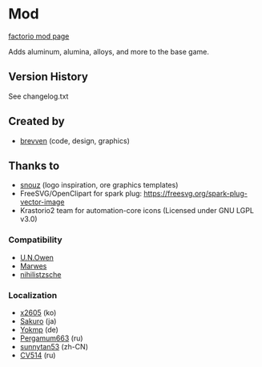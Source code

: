 # Mod

[factorio mod page](https://mods.factorio.com/mod/bzaluminum)

Adds aluminum, alumina, alloys, and more to the base game.

## Version History
See changelog.txt

## Created by

- [brevven](https://mods.factorio.com/user/brevven) (code, design, graphics)

## Thanks to 
- [snouz](https://github.com/snouz) (logo inspiration, ore graphics templates)
- FreeSVG/OpenClipart for spark plug: https://freesvg.org/spark-plug-vector-image
- Krastorio2 team for automation-core icons (Licensed under GNU LGPL v3.0)

### Compatibility
- [U.N.Owen](https://mods.factorio.com/user/U.N.Owen)
- [Marwes](https://github.com/Marwes)
- [nihilistzsche](https://github.com/nihilistzsche)

### Localization

- [x2605](https://github.com/x2605) (ko)
- [Sakuro](https://github.com/sakuro) (ja)
- [Yokmp](https://github.com/Yokmp) (de)
- [Pergamum663](https://github.com/Pergamum663) (ru)
- [sunnytan53](https://github.com/sunnytan53) (zh-CN)
- [CV514](https://github.com/CV514) (ru)
